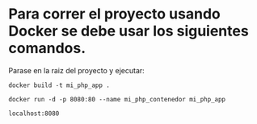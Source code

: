 # Para correr el proyecto usando Docker se debe usar los siguientes comandos.

Parase en la raiz del proyecto y ejecutar:

``` docker build -t mi_php_app .  ```

```docker run -d -p 8080:80 --name mi_php_contenedor mi_php_app```

```localhost:8080```

